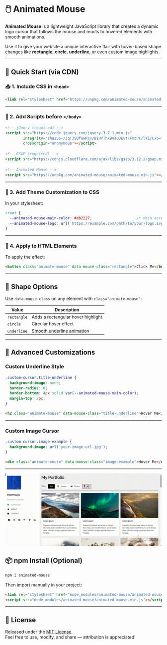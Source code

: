 # 🖱️ Animated Mouse

**Animated Mouse** is a lightweight JavaScript library that creates a dynamic logo cursor that follows the mouse and reacts to hovered elements with smooth animations.

Use it to give your website a unique interactive flair with hover-based shape changes like **rectangle**, **circle**, **underline**, or even custom image highlights.

---

## 🚀 Quick Start (via CDN)

### 📥 1. Include CSS in `<head>`

```html
<link rel="stylesheet" href="https://unpkg.com/animated-mouse/animated-mouse.min.css">
```

---

### 📜 2. Add Scripts before `</body>`

```html
<!-- jQuery (required) -->
<script src="https://code.jquery.com/jquery-3.7.1.min.js"
        integrity="sha256-/JqT3SQfawRcv/BIHPThkBvs0OEvtFFmqPF/lYI/Cxo="
        crossorigin="anonymous"></script>

<!-- GSAP (required) -->
<script src="https://cdnjs.cloudflare.com/ajax/libs/gsap/3.12.2/gsap.min.js"></script>

<!-- Animated Mouse -->
<script src="https://unpkg.com/animated-mouse/animated-mouse.min.js"></script>
```

---

### 🎨 3. Add Theme Customization to CSS

In your stylesheet:

```css
:root {
  --animated-mouse-main-color: #eb2227;                    /* Main accent color */
  --animated-mouse-logo: url('https://example.com/path/to/your-logo.svg');             /* Full path to your logo (SVG recommended) */
}
```

---

### 🧩 4. Apply to HTML Elements

To apply the effect:

```html
<button class="animate-mouse" data-mouse-class="rectangle">Click Me</button>
```

---

## 🧙 Shape Options

Use `data-mouse-class` on any element with `class="animate-mouse"`:

| Value             | Description                            |
|-------------------|----------------------------------------|
| `rectangle`       | Adds a rectangular hover highlight     |
| `circle`          | Circular hover effect                  |
| `underline`       | Smooth underline animation             |

---

## 🔧 Advanced Customizations

### Custom Underline Style

```css
.custom-cursor.title-underline {
  background-image: none;
  border-radius: 0;
  border-bottom: 4px solid var(--animated-mouse-main-color);
  margin-top: 2px;
}
```

```html
<h2 class="animate-mouse" data-mouse-class="title-underline">Hover Me</h2>
```

---

### Custom Image Cursor

```css
.custom-cursor.image-example {
  background-image: url('your-image-url.jpg');
}
```

```html
<div class="animate-mouse" data-mouse-class="image-example">Hover Me</div>
```

---

![Demo Animation](assets/demo.gif)

## 📦 npm Install (Optional)

```bash
npm i animated-mouse
```

Then import manually in your project:

```html
<link rel="stylesheet" href="node_modules/animated-mouse/animated-mouse.min.css">
<script src="node_modules/animated-mouse/animated-mouse.min.js"></script>
```

---

## 📝 License

Released under the [MIT License](LICENSE).  
Feel free to use, modify, and share — attribution is appreciated!